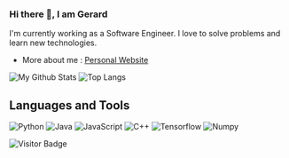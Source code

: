 ### Hi there 👋, I am Gerard
I'm currently working as a Software Engineer. I love to solve problems and learn new technologies.
 - More about me : [Personal Website](https://g3r4rdr4r3g.github.io) 

![My Github Stats](https://github-readme-stats.vercel.app/api?username=g3r4rdr4r3g&count_private=true&show_icons=true&include_all_commits=true)
![Top Langs](https://github-readme-stats.vercel.app/api/top-langs/?username=g3r4rdr4r3g&hide=TeX&layout=compact)

<!--
**g3r4rdr4r3g/g3r4rdr4r3g** is a ✨ _special_ ✨ repository because its `README.md` (this file) appears on your GitHub profile.

Here are some ideas to get you started:

- 🔭 I’m currently working on ...
- 🌱 I’m currently learning ...
- 👯 I’m looking to collaborate on ...
- 🤔 I’m looking for help with ...
- 💬 Ask me about ...
- 📫 How to reach me: ...
- 😄 Pronouns: ...
- ⚡ Fun fact: ...
-->

## Languages and Tools
![Python](https://img.shields.io/badge/Python-3776AB?style=for-the-badge&logo=python&logoColor=white)
![Java](https://img.shields.io/badge/Java-ED8B00?style=for-the-badge&logo=java&logoColor=white)
![JavaScript](https://img.shields.io/badge/JavaScript-323330?style=for-the-badge&logo=javascript&logoColor=F7DF1E)
![C++](https://img.shields.io/badge/C%2B%2B-00599C?style=for-the-badge&logo=c%2B%2B&logoColor=white)
![Tensorflow](https://img.shields.io/badge/TensorFlow-FF6F00?style=for-the-badge&logo=TensorFlow&logoColor=white)
![Numpy](https://img.shields.io/badge/Numpy-777BB4?style=for-the-badge&logo=numpy&logoColor=white)


![Visitor Badge](https://visitor-badge.laobi.icu/badge?page_id=g3r4rdr4r3g)
